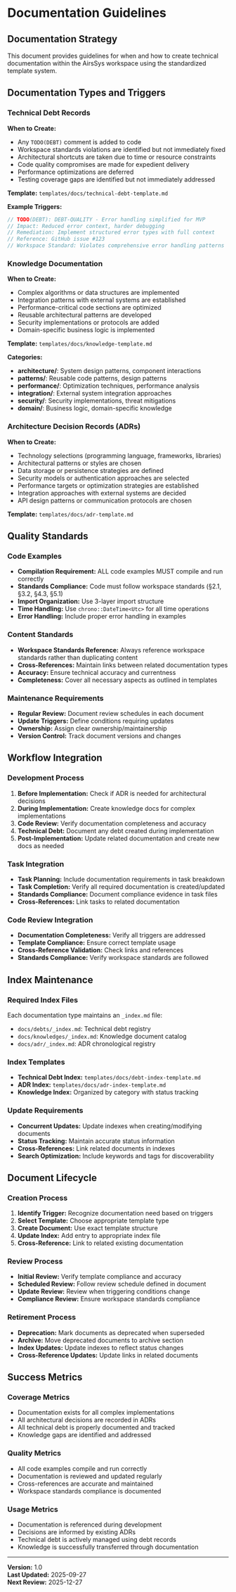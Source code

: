 # Documentation Guidelines

## Documentation Strategy
This document provides guidelines for when and how to create technical documentation within the AirsSys workspace using the standardized template system.

## Documentation Types and Triggers

### Technical Debt Records
**When to Create:**
- Any `TODO(DEBT)` comment is added to code
- Workspace standards violations are identified but not immediately fixed
- Architectural shortcuts are taken due to time or resource constraints
- Code quality compromises are made for expedient delivery
- Performance optimizations are deferred
- Testing coverage gaps are identified but not immediately addressed

**Template:** `templates/docs/technical-debt-template.md`

**Example Triggers:**
```rust
// TODO(DEBT): DEBT-QUALITY - Error handling simplified for MVP
// Impact: Reduced error context, harder debugging
// Remediation: Implement structured error types with full context
// Reference: GitHub issue #123
// Workspace Standard: Violates comprehensive error handling patterns
```

### Knowledge Documentation
**When to Create:**
- Complex algorithms or data structures are implemented
- Integration patterns with external systems are established
- Performance-critical code sections are optimized
- Reusable architectural patterns are developed
- Security implementations or protocols are added
- Domain-specific business logic is implemented

**Template:** `templates/docs/knowledge-template.md`

**Categories:**
- **architecture/**: System design patterns, component interactions
- **patterns/**: Reusable code patterns, design patterns
- **performance/**: Optimization techniques, performance analysis
- **integration/**: External system integration approaches
- **security/**: Security implementations, threat mitigations
- **domain/**: Business logic, domain-specific knowledge

### Architecture Decision Records (ADRs)
**When to Create:**
- Technology selections (programming language, frameworks, libraries)
- Architectural patterns or styles are chosen
- Data storage or persistence strategies are defined
- Security models or authentication approaches are selected
- Performance targets or optimization strategies are established
- Integration approaches with external systems are decided
- API design patterns or communication protocols are chosen

**Template:** `templates/docs/adr-template.md`

## Quality Standards

### Code Examples
- **Compilation Requirement:** ALL code examples MUST compile and run correctly
- **Standards Compliance:** Code must follow workspace standards (§2.1, §3.2, §4.3, §5.1)
- **Import Organization:** Use 3-layer import structure
- **Time Handling:** Use `chrono::DateTime<Utc>` for all time operations
- **Error Handling:** Include proper error handling in examples

### Content Standards
- **Workspace Standards Reference:** Always reference workspace standards rather than duplicating content
- **Cross-References:** Maintain links between related documentation types
- **Accuracy:** Ensure technical accuracy and currentness
- **Completeness:** Cover all necessary aspects as outlined in templates

### Maintenance Requirements
- **Regular Review:** Document review schedules in each document
- **Update Triggers:** Define conditions requiring updates
- **Ownership:** Assign clear ownership/maintainership
- **Version Control:** Track document versions and changes

## Workflow Integration

### Development Process
1. **Before Implementation:** Check if ADR is needed for architectural decisions
2. **During Implementation:** Create knowledge docs for complex implementations
3. **Code Review:** Verify documentation completeness and accuracy
4. **Technical Debt:** Document any debt created during implementation
5. **Post-Implementation:** Update related documentation and create new docs as needed

### Task Integration
- **Task Planning:** Include documentation requirements in task breakdown
- **Task Completion:** Verify all required documentation is created/updated
- **Standards Compliance:** Document compliance evidence in task files
- **Cross-References:** Link tasks to related documentation

### Code Review Integration
- **Documentation Completeness:** Verify all triggers are addressed
- **Template Compliance:** Ensure correct template usage
- **Cross-Reference Validation:** Check links and references
- **Standards Compliance:** Verify workspace standards are followed

## Index Maintenance

### Required Index Files
Each documentation type maintains an `_index.md` file:
- `docs/debts/_index.md`: Technical debt registry
- `docs/knowledges/_index.md`: Knowledge document catalog  
- `docs/adr/_index.md`: ADR chronological registry

### Index Templates
- **Technical Debt Index:** `templates/docs/debt-index-template.md`
- **ADR Index:** `templates/docs/adr-index-template.md`
- **Knowledge Index:** Organized by category with status tracking

### Update Requirements
- **Concurrent Updates:** Update indexes when creating/modifying documents
- **Status Tracking:** Maintain accurate status information
- **Cross-References:** Link related documents in indexes
- **Search Optimization:** Include keywords and tags for discoverability

## Document Lifecycle

### Creation Process
1. **Identify Trigger:** Recognize documentation need based on triggers
2. **Select Template:** Choose appropriate template type
3. **Create Document:** Use exact template structure
4. **Update Index:** Add entry to appropriate index file
5. **Cross-Reference:** Link to related existing documentation

### Review Process
- **Initial Review:** Verify template compliance and accuracy
- **Scheduled Review:** Follow review schedule defined in document
- **Update Review:** Review when triggering conditions change
- **Compliance Review:** Ensure workspace standards compliance

### Retirement Process
- **Deprecation:** Mark documents as deprecated when superseded
- **Archive:** Move deprecated documents to archive section
- **Index Updates:** Update indexes to reflect status changes
- **Cross-Reference Updates:** Update links in related documents

## Success Metrics

### Coverage Metrics
- Documentation exists for all complex implementations
- All architectural decisions are recorded in ADRs
- All technical debt is properly documented and tracked
- Knowledge gaps are identified and addressed

### Quality Metrics
- All code examples compile and run correctly
- Documentation is reviewed and updated regularly
- Cross-references are accurate and maintained
- Workspace standards compliance is documented

### Usage Metrics
- Documentation is referenced during development
- Decisions are informed by existing ADRs
- Technical debt is actively managed using debt records
- Knowledge is successfully transferred through documentation

---
**Version:** 1.0  
**Last Updated:** 2025-09-27  
**Next Review:** 2025-12-27